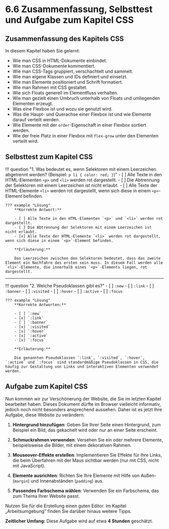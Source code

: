 # 6.6 Zusammenfassung, Selbsttest und Aufgabe zum Kapitel CSS

## Zusammenfassung des Kapitels CSS

In diesem Kapitel haben Sie gelernt:

- Wie man CSS in HTML-Dokumente einbindet.
- Wie man CSS-Dokumente kommentiert.
- Wie man CSS-Tags gruppiert, verschachtelt und sammelt.
- Wie man eigene Klassen und IDs definiert und einsetzt.
- Wie man Elemente positioniert und Schrift formatiert.
- Wie man Rahmen mit CSS gestaltet.
- Wie sich Floats generell im Elementfluss verhalten.
- Wie man gezielt einen Umbruch unterhalb von Floats und umliegenden Elementen erzeugt.
- Was eine Flexbox ist und wozu sie genutzt wird.
- Was die Haupt- und Querachse einer Flexbox ist und wie Elemente darauf verteilt werden.
- Wie Elemente mit der `order`-Eigenschaft in einer Flexbox sortiert werden.
- Wie der freie Platz in einer Flexbox mit `flex-grow` unter den Elementen verteilt wird.


## Selbsttest zum Kapitel CSS

!!! question "1. Was bedeutet es, wenn Selektoren mit einem Leerzeichen abgetrennt werden? (Beispiel: `p li { color: red; }`)"
    - [ ] Alle Texte in den HTML-Elementen `<p>` und `<li>` werden rot dargestellt.
    - [ ] Die Abtrennung der Selektoren mit einem Leerzeichen ist nicht erlaubt.
    - [ ] Alle Texte der HTML-Elemente `<li>` werden rot dargestellt, wenn sich diese in einem `<p>`-Element befinden.

    ??? example "Lösung"
        **Korrekte Antwort:**

        - [ ] Alle Texte in den HTML-Elementen `<p>` und `<li>` werden rot dargestellt.
        - [ ] Die Abtrennung der Selektoren mit einem Leerzeichen ist nicht erlaubt.
        - [x] Alle Texte der HTML-Elemente `<li>` werden rot dargestellt, wenn sich diese in einem `<p>`-Element befinden.

        **Erläuterung:**

        Das Leerzeichen zwischen den Selektoren bedeutet, dass das zweite Element ein Nachfahre des ersten sein muss. In diesem Fall werden alle `<li>`-Elemente, die innerhalb eines `<p>`-Elements liegen, rot dargestellt.

---

!!! question "2. Welche Pseudoklassen gibt es?"
    - [ ] `:new`
    - [ ] `:link`
    - [ ] `:banner`
    - [ ] `:visited`
    - [ ] `:hover`
    - [ ] `:active`
    - [ ] `:focus`

    ??? example "Lösung"
        **Korrekte Antworten:**

        - [ ] `:new`
        - [x] `:link`
        - [ ] `:banner`
        - [x] `:visited`
        - [x] `:hover`
        - [x] `:active`
        - [x] `:focus`

        **Erläuterung:**

        Die genannten Pseudoklassen `:link`, `:visited`, `:hover`, `:active` und `:focus` sind standardmäßige Pseudoklassen in CSS, die häufig zur Gestaltung von Links und interaktiven Elementen verwendet werden.

## Aufgabe zum Kapitel CSS

Nun kommen wir zur Verschönerung der Website, die Sie im letzten Kapitel bearbeitet haben. Dieses Dokument dürfte im Browser vielleicht informativ, jedoch noch nicht besonders ansprechend aussehen. Daher ist es jetzt Ihre Aufgabe, diese Website zu verändern:

1. **Hintergrund hinzufügen**: Geben Sie Ihrer Seite einen Hintergrund, zum Beispiel ein Bild, das gekachelt wird oder nur an einer Seite erscheint.

2. **Schmuckrahmen verwenden**: Versehen Sie ein oder mehrere Elemente, beispielsweise die Bilder, mit einem dekorativen Rahmen.

3. **Mouseover-Effekte erstellen**: Implementieren Sie Effekte für Ihre Links, die beim Überfahren mit der Maus sichtbar werden (nur mit CSS, nicht mit JavaScript).

4. **Elemente ausrichten**: Richten Sie Ihre Elemente mit Hilfe von Außen- (`margin`) und Innenabständen (`padding`) aus.

5. **Passendes Farbschema wählen**: Verwenden Sie ein Farbschema, das zum Thema Ihrer Website passt.

Nutzen Sie für die Erstellung einen guten Editor. Im Kapitel „Arbeitsumgebung“ finden Sie darüber hinaus weitere Tipps.

**Zeitlicher Umfang:** Diese Aufgabe wird auf etwa **4 Stunden** geschätzt.
